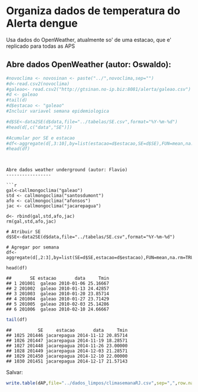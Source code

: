 Organiza dados de temperatura do Alerta dengue 
===============================================
Usa dados do OpenWeather, atualmente so' de uma estacao, que e' replicado para
todas as APS



Abre dados OpenWeather (autor: Oswaldo): 
-----------


```r
#novoclima <- novosinan <- paste("../",novoclima,sep="")
#d<-read.csv2(novoclima)
#galeao<- read.csv2("http://gtsinan.no-ip.biz:8081/alerta/galeao.csv")
#d <- galeao
#tail(d)
#d$estacao <- "galeao"
#Incluir variavel semana epidemiologica

#d$SE<-data2SE(d$data,file="../tabelas/SE.csv",format="%Y-%m-%d")
#head(d[,c("data","SE")])

#Acumular por SE e estacao
#df<-aggregate(d[,3:10],by=list(estacao=d$estacao,SE=d$SE),FUN=mean,na.rm=TRUE)
#head(df)
```

```


Abre dados weather underground (autor: Flavio)
-----------------

```r
gal<-callmongoclima("galeao") 
std <- callmongoclima("santosdumont")
afo <- callmongoclima("afonsos")
jac <- callmongoclima("jacarepagua")

d<- rbind(gal,std,afo,jac)
rm(gal,std,afo,jac)

# Atribuir SE
d$SE<-data2SE(d$data,file="../tabelas/SE.csv",format="%Y-%m-%d")

# Agregar por semana
df<-aggregate(d[,2:3],by=list(SE=d$SE,estacao=d$estacao),FUN=mean,na.rm=TRUE)

head(df)
```

```
##       SE estacao       data     Tmin
## 1 201001  galeao 2010-01-06 25.16667
## 2 201002  galeao 2010-01-13 24.42857
## 3 201003  galeao 2010-01-20 23.85714
## 4 201004  galeao 2010-01-27 23.71429
## 5 201005  galeao 2010-02-03 25.14286
## 6 201006  galeao 2010-02-10 24.66667
```

```r
tail(df)
```

```
##          SE     estacao       data     Tmin
## 1025 201446 jacarepagua 2014-11-12 20.85714
## 1026 201447 jacarepagua 2014-11-19 18.28571
## 1027 201448 jacarepagua 2014-11-26 23.00000
## 1028 201449 jacarepagua 2014-12-03 21.28571
## 1029 201450 jacarepagua 2014-12-10 22.00000
## 1030 201451 jacarepagua 2014-12-17 21.57143
```




Salvar:





```r
write.table(dAP,file="../dados_limpos/climasemanaRJ.csv",sep=",",row.names=FALSE)
```
